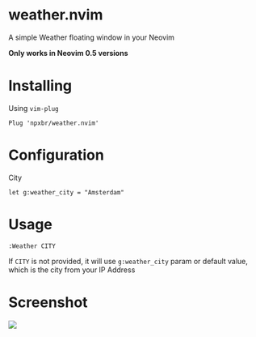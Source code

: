 # weather.nvim

A simple Weather floating window in your Neovim

**Only works in Neovim 0.5 versions**

# Installing

Using `vim-plug`

```
Plug 'npxbr/weather.nvim'
```

# Configuration

City

```
let g:weather_city = "Amsterdam"
```

# Usage

```
:Weather CITY
```

If `CITY` is not provided, it will use `g:weather_city` param or default value, which is
the city from your IP Address

# Screenshot

![](https://postimg.cc/9ztpNgHc)
